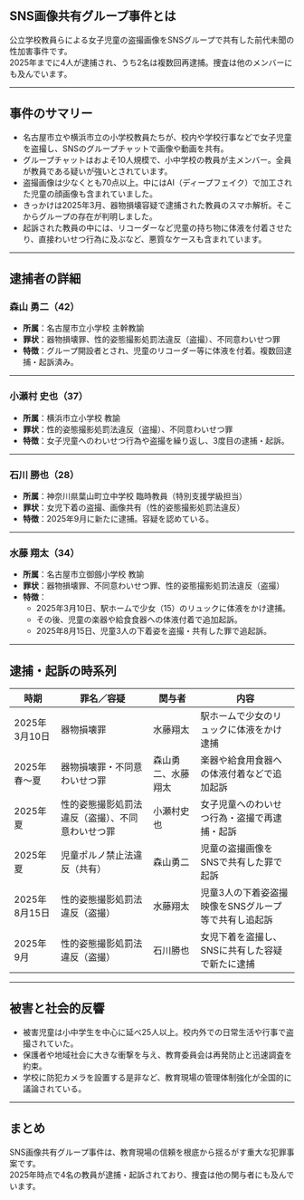 ## SNS画像共有グループ事件とは

公立学校教員らによる女子児童の盗撮画像をSNSグループで共有した前代未聞の性加害事件です。  
2025年までに4人が逮捕され、うち2名は複数回再逮捕。捜査は他のメンバーにも及んでいます。

---

## 事件のサマリー

- 名古屋市立や横浜市立の小学校教員たちが、校内や学校行事などで女子児童を盗撮し、SNSのグループチャットで画像や動画を共有。  
- グループチャットはおよそ10人規模で、小中学校の教員が主メンバー。全員が教員である疑いが強いとされています。  
- 盗撮画像は少なくとも70点以上。中にはAI（ディープフェイク）で加工された児童の顔画像も含まれていました。  
- きっかけは2025年3月、器物損壊容疑で逮捕された教員のスマホ解析。そこからグループの存在が判明しました。  
- 起訴された教員の中には、リコーダーなど児童の持ち物に体液を付着させたり、直接わいせつ行為に及ぶなど、悪質なケースも含まれています。  

---

## 逮捕者の詳細

### 森山 勇二（42）
- **所属**：名古屋市立小学校 主幹教諭  
- **罪状**：器物損壊罪、性的姿態撮影処罰法違反（盗撮）、不同意わいせつ罪  
- **特徴**：グループ開設者とされ、児童のリコーダー等に体液を付着。複数回逮捕・起訴済み。  

---

### 小瀬村 史也（37）
- **所属**：横浜市立小学校 教諭  
- **罪状**：性的姿態撮影処罰法違反（盗撮）、不同意わいせつ罪  
- **特徴**：女子児童へのわいせつ行為や盗撮を繰り返し、3度目の逮捕・起訴。  

---

### 石川 勝也（28）
- **所属**：神奈川県葉山町立中学校 臨時教員（特別支援学級担当）  
- **罪状**：女児下着の盗撮、画像共有（性的姿態撮影処罰法違反）  
- **特徴**：2025年9月に新たに逮捕。容疑を認めている。  

---

### 水藤 翔太（34）
- **所属**：名古屋市立御劔小学校 教諭  
- **罪状**：器物損壊罪、不同意わいせつ罪、性的姿態撮影処罰法違反（盗撮）  
- **特徴**：  
  - 2025年3月10日、駅ホームで少女（15）のリュックに体液をかけ逮捕。  
  - その後、児童の楽器や給食食器への体液付着で追加起訴。  
  - 2025年8月15日、児童3人の下着姿を盗撮・共有した罪で追起訴。  

---

## 逮捕・起訴の時系列

| 時期 | 罪名／容疑 | 関与者 | 内容 |
|------|-------------|--------|------|
| 2025年3月10日 | 器物損壊罪 | 水藤翔太 | 駅ホームで少女のリュックに体液をかけ逮捕 |
| 2025年春〜夏 | 器物損壊罪・不同意わいせつ罪 | 森山勇二、水藤翔太 | 楽器や給食用食器への体液付着などで追加起訴 |
| 2025年夏 | 性的姿態撮影処罰法違反（盗撮）、不同意わいせつ罪 | 小瀬村史也 | 女子児童へのわいせつ行為・盗撮で再逮捕・起訴 |
| 2025年夏 | 児童ポルノ禁止法違反（共有） | 森山勇二 | 児童の盗撮画像をSNSで共有した罪で起訴 |
| 2025年8月15日 | 性的姿態撮影処罰法違反（盗撮） | 水藤翔太 | 児童3人の下着姿盗撮映像をSNSグループ等で共有し追起訴 |
| 2025年9月 | 性的姿態撮影処罰法違反（盗撮） | 石川勝也 | 女児下着を盗撮し、SNSに共有した容疑で新たに逮捕 |

---

## 被害と社会的反響

- 被害児童は小中学生を中心に延べ25人以上。校内外での日常生活や行事で盗撮されていた。  
- 保護者や地域社会に大きな衝撃を与え、教育委員会は再発防止と迅速調査を約束。  
- 学校に防犯カメラを設置する是非など、教育現場の管理体制強化が全国的に議論されている。  

---

## まとめ

SNS画像共有グループ事件は、教育現場の信頼を根底から揺るがす重大な犯罪事案です。  
2025年時点で4名の教員が逮捕・起訴されており、捜査は他の関与者にも及んでいます。  
